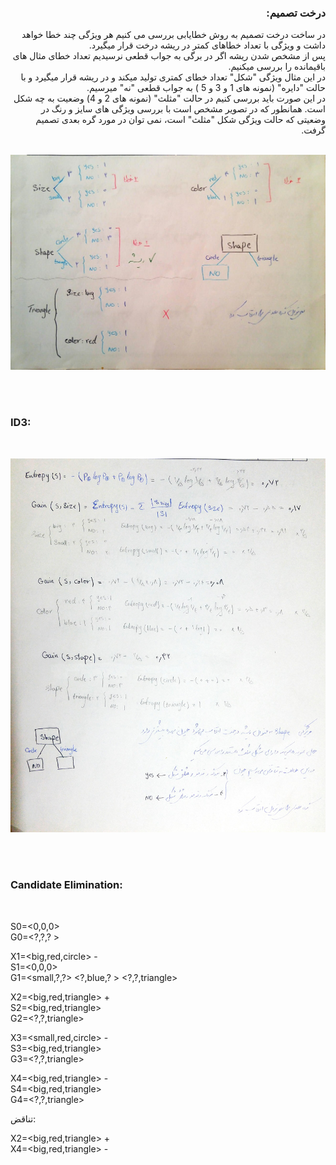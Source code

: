 <div dir="rtl">
  
### درخت تصمیم:
  
در ساخت درخت تصمیم به روش خطایابی بررسی می کنیم هر ویژگی چند خطا خواهد داشت و ویژگی با تعداد خطاهای کمتر در ریشه درخت قرار میگیرد.
  <br/>
پس از مشخص شدن ریشه اگر در برگی به جواب قطعی نرسیدیم تعداد خطای مثال های باقیمانده را بررسی میکنیم.
  <br/>
در این مثال ویژگی "شکل" تعداد خطای کمتری تولید میکند و در ریشه قرار میگیرد و با حالت "دایره" (نمونه های 1 و 3 و 5 
) به جواب قطعی "نه" میرسیم.
  <br/>
در این صورت باید بررسی کنیم در حالت "مثلث" (نمونه های 2 و 4) وضعیت به چه شکل است. همانطور که در تصویر مشخص است با بررسی ویژگی های سایز و رنگ در وضعیتی که حالت ویژگی شکل "مثلث" است، نمی توان در مورد گره بعدی تصمیم گرفت.
  <br/><br/>

  ![DT](DT.jpg)
  
  
</div>

<br/><br/>

### ID3:
<br/>

![ID3](ID3.jpg)

<br/><br/>

### Candidate Elimination:
<br/>

  S0=<0,0,0> 
<br/>
  G0=<?,?,? >
<br/>
  
  X1=<big,red,circle> -
<br/>
  S1=<0,0,0>
<br/>
  G1=<small,?,?> <?,blue,? > <?,?,triangle>
<br/> 

  X2=<big,red,triangle> +
<br/>
  S2=<big,red,triangle>
<br/>
  G2=<?,?,triangle>
<br/>
  
  X3=<small,red,circle> -
<br/>
  S3=<big,red,triangle>
<br/>
  G3=<?,?,triangle>
<br/>

  X4=<big,red,triangle> -
<br/>
  S4=<big,red,triangle>
<br/>
  G4=<?,?,triangle>
<br/>
 
تناقض:
 <br/>

 X2=<big,red,triangle> +
<br/>
 X4=<big,red,triangle> -
